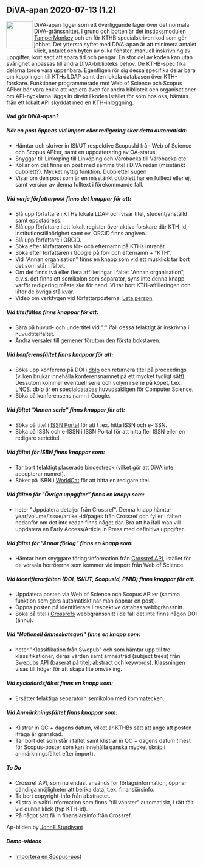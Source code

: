 ## DiVA-apan 2020-07-13 (1.2)

<img src="https://apps.lib.kth.se/divaapan/apa.jpg" align="left" width="70" >

DiVA-apan ligger som ett överliggande lager över det normala DiVA-gränssnittet. I grund och botten är det insticksmodulen [TamperMonkey](https://www.tampermonkey.net/) och en för KTHB specialskriven kod som gör jobbet. Det yttersta syftet med DiVA-apan är att minimera antalet klick, antalet och byten av olika fönster, manuell inskrivning av uppgifter; kort sagt att spara tid och pengar. En stor del av koden kan utan svårighet anpassas till andra DiVA-biblioteks behov. De KTHB-specifika delarna torde vara uppenbara. Egentligen rör sig dessa specifika delar bara om kopplingen till KTHs LDAP samt den lokala databasen över KTH-forskare. Funktioner programmerade mot Web of Science och Scopus API:er bör vara enkla att kopiera även för andra bibliotek och organisationer om API-nycklarna läggs in direkt i koden istället för som hos oss, hämtas från ett lokalt API skyddat med en KTH-inloggning.

#### Vad gör DiVA-apan?

##### När en post öppnas vid import eller redigering sker detta *automatiskt*:

- Hämtar och skriver in ISI/UT respektive ScopusId från Web of Science och Scopus API:er, samt en uppdateraring av OA-status.
- Snyggar till Linkoping till Linköping och Varobacka till Väröbacka etc.
- Kollar om det finns en post med samma titel i DiVA redan (misstänkt dubblett?). Mycket nyttig funktion. Dubbletter suger!
- Visar om den post som är en misstänkt dubblett har en fulltext eller ej, samt version av denna fulltext i förekommande fall.

##### Vid varje författarpost finns det knappar för att:

- Slå upp författare i KTHs lokala LDAP och visar titel, student/anställd samt epostadress.
- Slå upp författare i ett lokalt register över aktiva forskare där KTH-id, institutionstillhörighet samt ev. ORCiD finns angiven.
- Slå upp författare i ORCiD.
- Söka efter författarens för- och efternamn på KTHs Intranät.
- Söka efter författaren i Google på för- och efternamn + "KTH".
- Vid "Annan organisation" finns en knapp som vid ett musklick tar bort det som står i fältet.
- Om det finns två eller flera affilieringar i fältet "Annan organisation", d.v.s. det finns ett semikolon som separator, syns inte denna knapp varför redigering måste ske för hand. Vi tar bort KTH-affilieringen och låter de övriga stå kvar.
- Video om verktygen vid författarposterna: [Leta person](https://youtu.be/GLzx4-7fN9w)

##### Vid titelfälten finns knappar för att:

- Sära på huvud- och undertitel vid  ":"  ifall dessa felaktigt är inskrivna i huvudtitelfältet.
- Ändra versaler till gemener förutom den första bokstaven.

##### Vid konferensfältet finns knappar för att:

- Söka upp konferens på DOI i [dblp](https://dblp.uni-trier.de/) och returnera titel på proceedings (vilken brukar innehålla konferensnamnet på ett mycket tydligt sätt). Dessutom kommer eventuell serie och volym i serie på köpet, t.ex. [LNCS](https://www.springer.com/gp/computer-science/lncs). dblp är en specialdatabas huvudsakligen för Computer Science.
- Söka på konferensens namn i Google.

##### Vid fältet "Annan serie" finns knappar för att:

- Söka på titel i [ISSN Portal](https://portal.issn.org/) för att t .ex. hitta ISSN och e-ISSN.
- Söka på ISSN och e-ISSN i ISSN Portal för att hitta fler ISSN eller en redigare serietitel.

##### Vid fältet för ISBN finns knappar som:

- Tar bort felaktigt placerade bindestreck (vilket gör att DiVA inte accepterar numret).
- Söker på ISBN i [WorldCat](https://www.worldcat.org/) för att hitta en redigare titel.

##### Vid fälten för "Övriga uppgifter" finns en knapp som:

- heter "Uppdatera detaljer från Crossref". Denna knapp hämtar year/volume/issue/artikel-id/pages från Crossref och fyller i fälten nedanför om det inte redan finns något  där. Bra att ha ifall man vill uppdatera en Early Access/Article in Press med definitiva uppgifter.

##### Vid fältet för "Annat förlag" finns en knapp som:

- Hämtar hem snyggare förlagsinformation från [Crossref API](https://www.crossref.org/education/retrieve-metadata/rest-api/a-non-technical-introduction-to-our-api/), istället för de versala horrörerna som kommer vid import från Web of Science.

##### Vid identifierarfälten (DOI, ISI/UT, ScopusId, PMID) finns knappar för att:

- Uppdatera posten via Web of Science och Scopus API:er (samma funktion som görs automatiskt när man öppnar en post).
- Öppna posten på identifierare i respektive databas webbgränssnitt.
- Söka på titel i [Crossrefs](https://search.crossref.org/) webbgränssnitt i de fall det inte finns någon DOI (ännu).

##### Vid "Nationell ämneskategori" finns en knapp som:

- heter "Klassifikation från Swepub" och som hämtar upp till tre klassifikationer, deras värden samt ämnesträd (subject trees) från [Swepubs API](https://bibliometri.swepub.kb.se/api/v1/apidocs/?urls.primaryName=Classify%20API) (baserat på titel, abstract och keywords). Klassningen visas till höger för att skapa lite omväxling.

##### Vid nyckelordsfältet finns en knapp som:

- Ersätter felaktiga separatorn semikolon med kommatecken.

##### Vid Anmärkningsfältet finns knappar som:

- Klistrar in QC + dagens datum, vilket är KTHBs sätt att ange att posten ifråga är granskad.
- Tar bort det som står i fältet samt klistrar in QC + dagens datum (mest för Scopus-poster som kan innehålla ganska mycket skräp i anmärkningsfältet efter import).

##### To Do

- Crossref API, som nu endast används för förlagsinformation, öppnar oändliga möjligheter att berika data, t.ex. finansiärsinfo.
- Ta bort copyright-info från abstractet. 
- Klistra in valfri information som finns "till vänster" automatiskt, i rätt fält vid dubbelklick (typ KTH-id).
- På något sätt få in finansiärsinfo från Crossref.

Ap-bilden by [JohnE Sturdivant](https://www.epicentrofestival.com/monkey-face-drawing-happy-monkey-face-at-clker-monkey-face-png-clipart.html)

##### Demo-videos

- [Importera en Scopus-post](https://youtu.be/xfejnH0xnoY)



